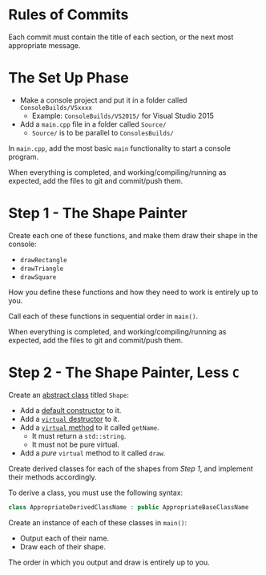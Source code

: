 # Rules of Commits

Each commit must contain the title of each section, or the next most appropriate message.

# The Set Up Phase

* Make a console project and put it in a folder called `ConsoleBuilds/VSxxxx`
  * Example: `ConsoleBuilds/VS2015/` for Visual Studio 2015
* Add a `main.cpp` file in a folder called `Source/`
  * `Source/` is to be parallel to `ConsolesBuilds/`

In `main.cpp`, add the most basic `main` functionality to start a console program.

When everything is completed, and working/compiling/running as expected, add the files to git and commit/push them.

# Step 1 - The Shape Painter

Create each one of these functions, and make them draw their shape in the console:
* `drawRectangle`
* `drawTriangle`
* `drawSquare`

How you define these functions and how they need to work is entirely up to you.

Call each of these functions in sequential order in `main()`.

When everything is completed, and working/compiling/running as expected, add the files to git and commit/push them.

# Step 2 - The Shape Painter, Less `C`

Create an [abstract class](https://en.wikipedia.org/wiki/Virtual_function#Abstract_classes_and_pure_virtual_functions) titled `Shape`:
* Add a [default constructor](http://en.cppreference.com/w/cpp/language/default_constructor) to it.
* Add a [`virtual` destructor](http://en.cppreference.com/w/cpp/language/destructor) to it.
* Add a [`virtual` method](http://en.cppreference.com/w/cpp/language/virtual) to it called `getName`.
  * It must return a `std::string`.
  * It must not be pure virtual.
* Add a *pure* `virtual` method to it called `draw`.

Create derived classes for each of the shapes from _Step 1_, and implement their methods accordingly.

To derive a class, you must use the following syntax:
```c++
class AppropriateDerivedClassName : public AppropriateBaseClassName
```

Create an instance of each of these classes in `main()`:
* Output each of their name.
* Draw each of their shape.

The order in which you output and draw is entirely up to you.

